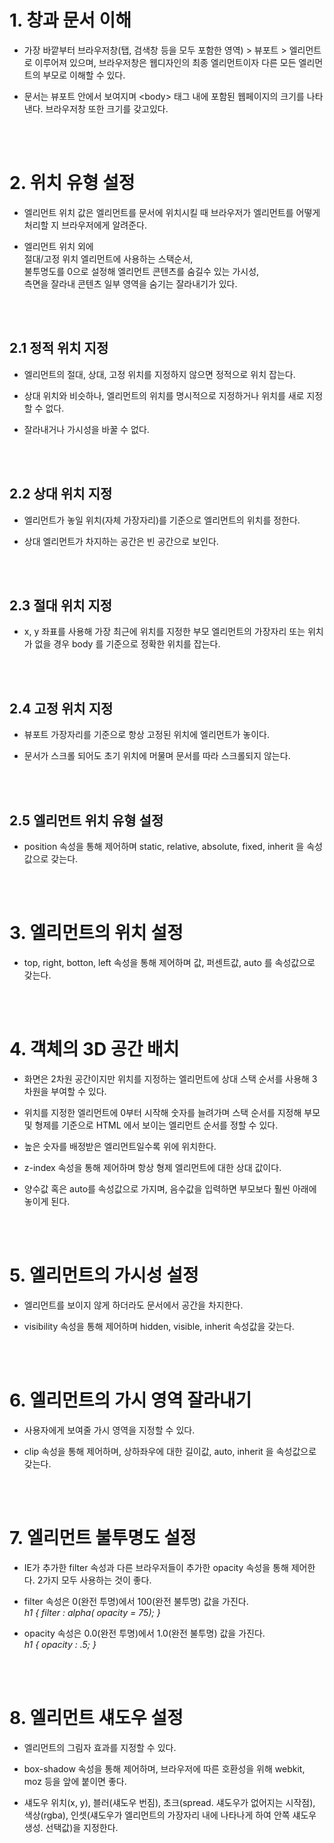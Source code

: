 # 1. 창과 문서 이해

* 가장 바깥부터 브라우저창(탭, 검색창 등을 모두 포함한 영역) > 뷰포트 > 엘리먼트로 이루어져 있으며, 브라우저창은 웹디자인의 최종 엘리먼트이자 다른 모든 엘리먼트의 부모로 이해할 수 있다. <br>

* 문서는 뷰포트 안에서 보여지며 \<body> 태그 내에 포함된 웹페이지의 크기를 나타낸다. 브라우저창 또한 크기를 갖고있다. <br>


<br><br>

# 2. 위치 유형 설정

* 엘리먼트 위치 값은 엘리먼트를 문서에 위치시킬 때 브라우저가 엘리먼트를 어떻게 처리할 지 브라우저에게 알려준다. <br>

* 엘리먼트 위치 외에 <br>
절대/고정 위치 엘리먼트에 사용하는 스택순서, <br>
불투명도를 0으로 설정해 엘리먼트 콘텐츠를 숨길수 있는 가시성, <br>
측면을 잘라내 콘텐츠 일부 영역을 숨기는 잘라내기가 있다. <br>

<br><br>

## 2.1 정적 위치 지정
* 엘리먼트의 절대, 상대, 고정 위치를 지정하지 않으면 정적으로 위치 잡는다. <br>

* 상대 위치와 비슷하나, 엘리먼트의 위치를 명시적으로 지정하거나 위치를 새로 지정할 수 없다. <br>

* 잘라내거나 가시성을 바꿀 수 없다. <br>

<br><br>

## 2.2 상대 위치 지정
* 엘리먼트가 놓일 위치(자체 가장자리)를 기준으로 엘리먼트의 위치를 정한다. <br>

* 상대 엘리먼트가 차지하는 공간은 빈 공간으로 보인다. <br>

<br><br>

## 2.3 절대 위치 지정
* x, y 좌표를 사용해 가장 최근에 위치를 지정한 부모 엘리먼트의 가장자리 또는 위치가 없을 경우 body 를 기준으로 정확한 위치를 잡는다. <br>

<br><br>

## 2.4 고정 위치 지정
* 뷰포트 가장자리를 기준으로 항상 고정된 위치에 엘리먼트가 놓이다. <br>

* 문서가 스크롤 되어도 초기 위치에 머물며 문서를 따라 스크롤되지 않는다. <br>

<br><br>

## 2.5 엘리먼트 위치 유형 설정
* position 속성을 통해 제어하며 static, relative, absolute, fixed, inherit 을 속성값으로 갖는다. 

<br><br>

# 3. 엘리먼트의 위치 설정

* top, right, botton, left 속성을 통해 제어하며 값, 퍼센트값, auto 를 속성값으로 갖는다. 

<br><br>

# 4. 객체의 3D 공간 배치

* 화면은 2차원 공간이지만 위치를 지정하는 엘리먼트에 상대 스택 순서를 사용해 3차원을 부여할 수 있다. <br>

* 위치를 지정한 엘리먼트에 0부터 시작해 숫자를 늘려가며 스택 순서를 지정해 부모 및 형제를 기준으로 HTML 에서 보이는 엘리먼트 순서를 정할 수 있다. <br>

* 높은 숫자를 배정받은 엘리먼트일수록 위에 위치한다. <br>

* z-index 속성을 통해 제어하며 항상 형제 엘리먼트에 대한 상대 값이다. <br>

* 양수값 혹은 auto를 속성값으로 가지며, 음수값을 입력하면 부모보다 훨씬 아래에 놓이게 된다. 

<br><br>

# 5. 엘리먼트의 가시성 설정

* 엘리먼트를 보이지 않게 하더라도 문서에서 공간을 차지한다. <br>

* visibility 속성을 통해 제어하며 hidden, visible, inherit 속성값을 갖는다. 

<br><br>

# 6. 엘리먼트의 가시 영역 잘라내기

* 사용자에게 보여줄 가시 영역을 지정할 수 있다. <br>

* clip 속성을 통해 제어하며, 상하좌우에 대한 길이값, auto, inherit 을 속성값으로 갖는다. 

<br><br>

# 7. 엘리먼트 불투명도 설정

* IE가 추가한 filter 속성과 다른 브라우저들이 추가한 opacity 속성을 통해 제어한다. 2가지 모두 사용하는 것이 좋다. <br>

* filter 속성은 0(완전 투명)에서 100(완전 불투명) 값을 가진다. <br>
    *h1 { filter : alpha( opacity = 75); }*

* opacity 속성은 0.0(완전 투명)에서 1.0(완전 불투명) 값을 가진다. <br>
    *h1 { opacity : .5; }*

<br><br>

# 8. 엘리먼트 섀도우 설정
* 엘리먼트의 그림자 효과를 지정할 수 있다. <br>

* box-shadow 속성을 통해 제어하며, 브라우저에 따른 호환성을 위해 webkit, moz 등을 앞에 붙이면 좋다. <br>

* 섀도우 위치(x, y), 블러(섀도우 번짐), 초크(spread. 섀도우가 없어지는 시작점), 색상(rgba), 인셋(섀도우가 엘리먼트의 가장자리 내에 나타나게 하여 안쪽 섀도우 생성. 선택값)을 지정한다.